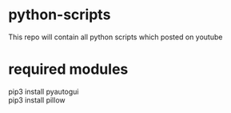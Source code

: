 # python-scripts
This repo will contain all python scripts which posted on youtube

# required modules
pip3 install pyautogui <br>
pip3 install pillow

